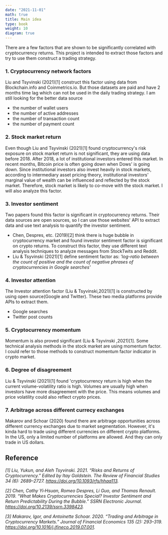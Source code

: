 ```yaml
---
date: "2021-11-01"
math: true
title: Main idea
type: book
weight: 10
diagram: true
---
```


There are a few factors that are shown to be significantly correlated with cryptocurrency returns. This project is intended to extract those factors and try to use them construct a trading strategy.

### 1. Cryptocurrency network factors
Liu and Tsyvinski (2021)[1] construct this factor using data from Blockchain.info and Coinmetrics.io. But those datasets are paid and have 2 months time lag which can not be used in the daily trading strategy. I am still looking for the better data source
* the number of wallet users
* the number of active addresses
* the number of transaction count
* the number of payment count


### 2. Stock market return
Even though Liu and Tsyvinski (2021)[1] found cryptocurrency's risk exposure on stock market return is not significant, they are using data before 2018. After 2018, a lot of institutional investors entered this market. In recent months, Bitcoin price is often going down when Dows' is going down. Since institutional investors also invest heavily in stock markets, according to intermediary asset pricing theory, institutional investors' marginal value of wealth can be influenced and reflected by the stock market. Therefore, stock market is likely to co-move with the stock market. I will also analyze this factor.

### 3. Investor sentiment
Two papers found this factor is significant in cryptocurrency returns. Their data sources are open sources, so I can use those websites' API to extract data and use text analysis to quantify the investor sentiment.
* Chen, Despres, etc. (2019)[2] think there is huge bubble in cryptocurrency market and found investor sentiment factor is significant on crypto returns. To construct this factor, they use different text analysis techniques to analyze messages from StockTwits and Reddit.
* Liu & Tsyvinski (2021)[1] define sentiment factor as: *'log-ratio between the count of positive and the count of negative phrases of cryptocurrencies in Google searches'*


### 4. Investor attention
The Investor attention factor (Liu & Tsyvinski,2021)[1] is constructed by using open source(Google and Twitter). These two media platforms provide APIs to extract them.
* Google searches
* Twitter post counts


### 5. Cryptocurrency momentum
Momentum is also proved significant (Liu & Tsyvinski ,2021)[1]. Some technical analysis methods in the stock market are using momentum factor. I could refer to those methods to construct momentum factor indicator in crypto market.


### 6. Degree of disagreement
Liu & Tsyvinski (2021)[1] found 'cryptocurrency return is high when the current volume-volatility ratio is high. Volumes are usually high when investors have more disagreement with the price. This means volumes and price volatility could also reflect crypto prices.

### 7. Arbitrage across different currecy exchanges
Makarov and Schoar (2020) found there are arbitrage opportunities across different currency exchanges due to market segmentation. However, it's kinda hard to trade using different currencies on different crypto platforms. In the US, only a limited number of platforms are allowed. And they can only trade in US dollars.


## Reference
*[1] Liu, Yukun, and Aleh Tsyvinski. 2021. “Risks and Returns of Cryptocurrency.” Edited by Itay Goldstein. The Review of Financial Studies 34 (6): 2689–2727. https://doi.org/10.1093/rfs/hhaa113.*

*[2] Chen, Cathy Yi‐Hsuan, Romeo Despres, Li Guo, and Thomas Renault. 2019. “What Makes Cryptocurrencies Special? Investor Sentiment and Return Predictability During the Bubble.” SSRN Electronic Journal. https://doi.org/10.2139/ssrn.3398423.*

*[3] Makarov, Igor, and Antoinette Schoar. 2020. “Trading and Arbitrage in Cryptocurrency Markets.” Journal of Financial Economics 135 (2): 293–319. https://doi.org/10.1016/j.jfineco.2019.07.001.*




